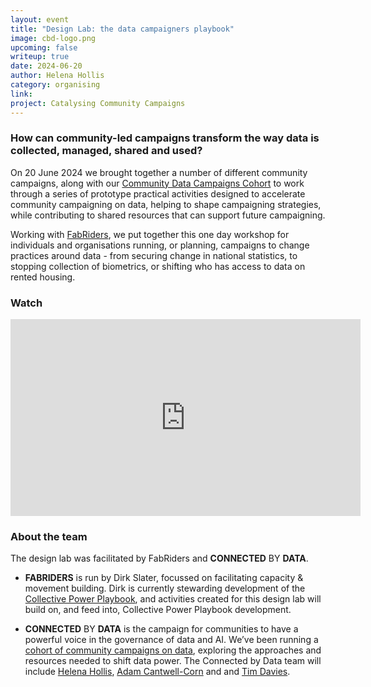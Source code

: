 ```yaml
---
layout: event
title: "Design Lab: the data campaigners playbook"
image: cbd-logo.png
upcoming: false
writeup: true
date: 2024-06-20
author: Helena Hollis
category: organising
link: 
project: Catalysing Community Campaigns
---
```


### How can community-led campaigns transform the way data is collected, managed, shared and used?

On 20 June 2024 we brought together a number of different community campaigns, along with our [Community Data Campaigns Cohort](https://connectedbydata.org/projects/2023-catalysing-communities) to work through a series of prototype practical activities designed to accelerate community campaigning on data, helping to shape campaigning strategies, while contributing to shared resources that can support future campaigning.

<!--more-->

Working with [FabRiders](https://www.fabriders.net/), we put together this one day workshop for individuals and organisations running, or planning, campaigns to change practices around data - from securing change in national statistics, to stopping collection of biometrics, or shifting who has access to data on rented housing.

### Watch
<iframe width="560" height="315" src="https://www.youtube.com/embed/RTfMzXv3f8E?si=8pEwjl8L-ecNajwf" title="YouTube video player" frameborder="0" allow="accelerometer; autoplay; clipboard-write; encrypted-media; gyroscope; picture-in-picture; web-share" referrerpolicy="strict-origin-when-cross-origin" allowfullscreen></iframe>

### About the team

The design lab was facilitated by FabRiders and **CONNECTED** BY **DATA**.
* **FABRIDERS** is run by Dirk Slater, focussed on facilitating capacity & movement building. Dirk is currently stewarding development of the [Collective Power Playbook](https://collectivepower.net/), and activities created for this design lab will build on, and feed into, Collective Power Playbook development.

* **CONNECTED** BY **DATA** is the campaign for communities to have a powerful voice in the governance of data and AI. We’ve been running a [cohort of community campaigns on data](https://connectedbydata.org/projects/2023-catalysing-communities), exploring the approaches and resources needed to shift data power. The Connected by Data team will include [Helena Hollis](https://connectedbydata.org/people/helena-hollis), [Adam Cantwell-Corn](https://connectedbydata.org/people/adam-cantwell-corn) and and [Tim Davies](https://connectedbydata.org/people/tim-davies).